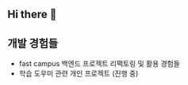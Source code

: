 ## Hi there 👋

## 개발 경험들
- fast campus 백엔드 프로젝트 리팩토링 및 활용 경험들
- 학습 도우미 관련 개인 프로젝트 (진행 중)
<!--
**js-kim-arc/js-kim-arc** is a ✨ _special_ ✨ repository because its `README.md` (this file) appears on your GitHub profile.

Here are some ideas to get you started:

- 🔭 I’m currently working on ...
- 🌱 I’m currently learning ...
- 👯 I’m looking to collaborate on ...
- 🤔 I’m looking for help with ...
- 💬 Ask me about ...
- 📫 How to reach me: ...
- 😄 Pronouns: ...
- ⚡ Fun fact: ...
-->
